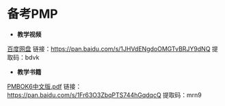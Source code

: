# 备考PMP
- **教学视频**

[百度网盘](https://pan.baidu.com/s/1JHVdENgdoOMGTvBRJY9dNQ)
链接：https://pan.baidu.com/s/1JHVdENgdoOMGTvBRJY9dNQ 
提取码：bdvk 


- **教学书籍**

[PMBOK6中文版.pdf](https://pan.baidu.com/s/1Fr63O3ZbqPTS744hGqdqcQ)
链接：https://pan.baidu.com/s/1Fr63O3ZbqPTS744hGqdqcQ 
提取码：mrn9 

